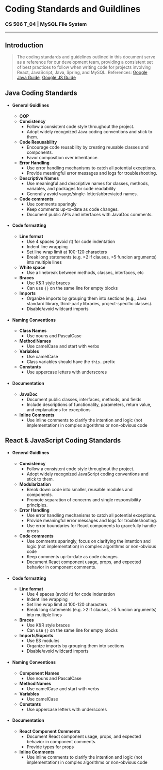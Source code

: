 # Coding Standards and Guildlines
### CS 506 T_04 | MySQL File System
***
## Introduction
> The coding standards and guidelines outlined in this document serve as a reference for our development team, providing a consistent set of best practices to follow when writing code for projects involving React, JavaScript, Java, Spring, and MySQL.
References: [Google Java Guide](https://google.github.io/styleguide/javaguide.html), [Google JS Guide](https://google.github.io/styleguide/jsguide.html)

## Java Coding Standards
  - #### General Guidlines
    - **OOP**
    - **Consistency**
      - Follow a consistent code style throughout the project.
      - Adopt widely recognized Java coding conventions and stick to them.
    - **Code Resusability**
      - Encourage code reusability by creating reusable classes and components.
      - Favor composition over inheritance.
    - **Error Handling**
      - Use error handling mechanisms to catch all potential exceptions.
      - Provide meaningful error messages and logs for troubleshooting.
    - **Descriptive Names**
      - Use meaningful and descriptive names for classes, methods, variables, and packages for code readability
      - Generally avoid vauge/single-letter/abbreviated names.
    - **Code comments**
      - Use comments sparingly
      - Keep comments up-to-date as code changes.
      - Document public APIs and interfaces with JavaDoc comments.
  - #### Code formatting
    - **Line format**
      - Use 4 spaces (avoid /t) for code indentation
      - Indent line wrapping
      - Set line wrap limit at 100-120 characters 
      - Break long statements (e.g. >2 if clauses, >5 funcion arguments) into multiple lines
    - **White space**
      - Use a linebreak between methods, classes, interfaces, etc
    - **Braces**
      - Use K&R style braces
      - Can use `{}` on the same line for empty blocks 
    - **Imports**
      - Organize imports by grouping them into sections (e.g., Java standard library, third-party libraries, project-specific classes).
      - Disable/avoid wildcard imports
  - #### Naming Conventions
    - **Class Names**
      - Use nouns and PascalCase
    - **Method Names**
      - Use camelCase and start with verbs
    - **Variables**
      - Use camelCase
      - Class variables should have the `this.` prefix
    - **Constants**
      - Use uppercase letters with underscores
  - #### Documentation
    - **JavaDoc**
      - Document public classes, interfaces, methods, and fields
      - Include descriptions of functionality, parameters, return value, and explanations for exceptions 
    - **Inline Comments**
      - Use inline comments to clarify the intention and logic (not implementation) in complex algorithms or non-obvious code


## React & JavaScript Coding Standards
  - #### General Guidlines
    - **Consistency**
      - Follow a consistent code style throughout the project.
      - Adopt widely recognized JavaScript coding conventions and stick to them.
    - **Modularization**
      - Break down code into smaller, reusable modules and components.
      - Promote separation of concerns and single responsibility principles.
    - **Error Handling**
      - Use error handling mechanisms to catch all potential exceptions.
      - Provide meaningful error messages and logs for troubleshooting.
      - Use error boundaries for React components to gracefully handle errors
    - **Code comments**
      - Use comments sparingly, focus on clarifying the intention and logic (not implementation) in complex algorithms or non-obvious code
      - Keep comments up-to-date as code changes.
      - Document React component usage, props, and expected behavior in component comments.
  - #### Code formatting
    - **Line format**
      - Use 4 spaces (avoid /t) for code indentation
      - Indent line wrapping
      - Set line wrap limit at 100-120 characters 
      - Break long statements (e.g. >2 if clauses, >5 funcion arguments) into multiple lines
    - **Braces**
      - Use K&R style braces
      - Can use `{}` on the same line for empty blocks 
    - **Imports/Exports**
      - Use ES modules
      - Organize imports by grouping them into sections
      - Disable/avoid wildcard imports
  - #### Naming Conventions
    - **Component Names**
      - Use nouns and PascalCase
    - **Method Names**
      - Use camelCase and start with verbs
    - **Variables**
      - Use camelCase
    - **Constants**
      - Use uppercase letters with underscores
  - #### Documentation
    - **React Component Comments**
      - Document React component usage, props, and expected behavior in component comments.
      - Provide types for props
    - **Inline Comments**
      - Use inline comments to clarify the intention and logic (not implementation) in complex algorithms or non-obvious code